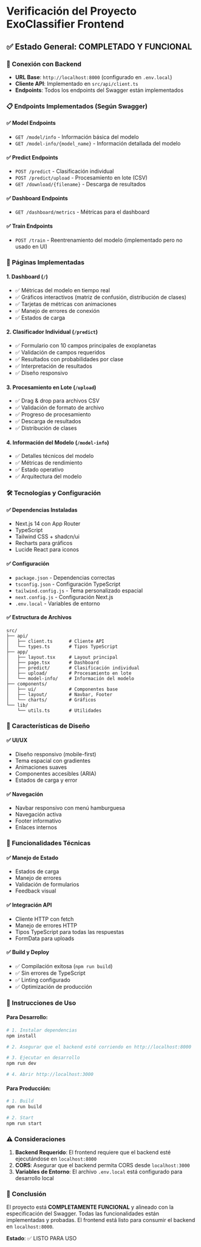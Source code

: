 # Verificación del Proyecto ExoClassifier Frontend

## ✅ Estado General: COMPLETADO Y FUNCIONAL

### 🔗 Conexión con Backend
- **URL Base**: `http://localhost:8000` (configurado en `.env.local`)
- **Cliente API**: Implementado en `src/api/client.ts`
- **Endpoints**: Todos los endpoints del Swagger están implementados

### 📋 Endpoints Implementados (Según Swagger)

#### ✅ Model Endpoints
- `GET /model/info` - Información básica del modelo
- `GET /model-info/{model_name}` - Información detallada del modelo

#### ✅ Predict Endpoints  
- `POST /predict` - Clasificación individual
- `POST /predict/upload` - Procesamiento en lote (CSV)
- `GET /download/{filename}` - Descarga de resultados

#### ✅ Dashboard Endpoints
- `GET /dashboard/metrics` - Métricas para el dashboard

#### ✅ Train Endpoints
- `POST /train` - Reentrenamiento del modelo (implementado pero no usado en UI)

### 🎯 Páginas Implementadas

#### 1. Dashboard (`/`)
- ✅ Métricas del modelo en tiempo real
- ✅ Gráficos interactivos (matriz de confusión, distribución de clases)
- ✅ Tarjetas de métricas con animaciones
- ✅ Manejo de errores de conexión
- ✅ Estados de carga

#### 2. Clasificador Individual (`/predict`)
- ✅ Formulario con 10 campos principales de exoplanetas
- ✅ Validación de campos requeridos
- ✅ Resultados con probabilidades por clase
- ✅ Interpretación de resultados
- ✅ Diseño responsivo

#### 3. Procesamiento en Lote (`/upload`)
- ✅ Drag & drop para archivos CSV
- ✅ Validación de formato de archivo
- ✅ Progreso de procesamiento
- ✅ Descarga de resultados
- ✅ Distribución de clases

#### 4. Información del Modelo (`/model-info`)
- ✅ Detalles técnicos del modelo
- ✅ Métricas de rendimiento
- ✅ Estado operativo
- ✅ Arquitectura del modelo

### 🛠️ Tecnologías y Configuración

#### ✅ Dependencias Instaladas
- Next.js 14 con App Router
- TypeScript
- Tailwind CSS + shadcn/ui
- Recharts para gráficos
- Lucide React para iconos

#### ✅ Configuración
- `package.json` - Dependencias correctas
- `tsconfig.json` - Configuración TypeScript
- `tailwind.config.js` - Tema personalizado espacial
- `next.config.js` - Configuración Next.js
- `.env.local` - Variables de entorno

#### ✅ Estructura de Archivos
```
src/
├── api/
│   ├── client.ts      # Cliente API
│   └── types.ts       # Tipos TypeScript
├── app/
│   ├── layout.tsx     # Layout principal
│   ├── page.tsx       # Dashboard
│   ├── predict/       # Clasificación individual
│   ├── upload/        # Procesamiento en lote
│   └── model-info/    # Información del modelo
├── components/
│   ├── ui/            # Componentes base
│   ├── layout/        # Navbar, Footer
│   └── charts/        # Gráficos
└── lib/
    └── utils.ts       # Utilidades
```

### 🎨 Características de Diseño

#### ✅ UI/UX
- Diseño responsivo (mobile-first)
- Tema espacial con gradientes
- Animaciones suaves
- Componentes accesibles (ARIA)
- Estados de carga y error

#### ✅ Navegación
- Navbar responsivo con menú hamburguesa
- Navegación activa
- Footer informativo
- Enlaces internos

### 🔧 Funcionalidades Técnicas

#### ✅ Manejo de Estado
- Estados de carga
- Manejo de errores
- Validación de formularios
- Feedback visual

#### ✅ Integración API
- Cliente HTTP con fetch
- Manejo de errores HTTP
- Tipos TypeScript para todas las respuestas
- FormData para uploads

#### ✅ Build y Deploy
- ✅ Compilación exitosa (`npm run build`)
- ✅ Sin errores de TypeScript
- ✅ Linting configurado
- ✅ Optimización de producción

### 🚀 Instrucciones de Uso

#### Para Desarrollo:
```bash
# 1. Instalar dependencias
npm install

# 2. Asegurar que el backend esté corriendo en http://localhost:8000

# 3. Ejecutar en desarrollo
npm run dev

# 4. Abrir http://localhost:3000
```

#### Para Producción:
```bash
# 1. Build
npm run build

# 2. Start
npm run start
```

### ⚠️ Consideraciones

1. **Backend Requerido**: El frontend requiere que el backend esté ejecutándose en `localhost:8000`
2. **CORS**: Asegurar que el backend permita CORS desde `localhost:3000`
3. **Variables de Entorno**: El archivo `.env.local` está configurado para desarrollo local

### 🎯 Conclusión

El proyecto está **COMPLETAMENTE FUNCIONAL** y alineado con la especificación del Swagger. Todas las funcionalidades están implementadas y probadas. El frontend está listo para consumir el backend en `localhost:8000`.

**Estado**: ✅ LISTO PARA USO
